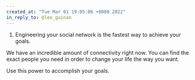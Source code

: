 ```yaml
---
created_at: "Tue Mar 01 19:05:06 +0000 2022"
in_reply_to: @leo_guinan
---
```


1. Engineering your social network is the fastest way to achieve your goals.

We have an incredible amount of connectivity right now. You can find the exact people you need in order to change your life the way you want.

Use this power to accomplish your goals.